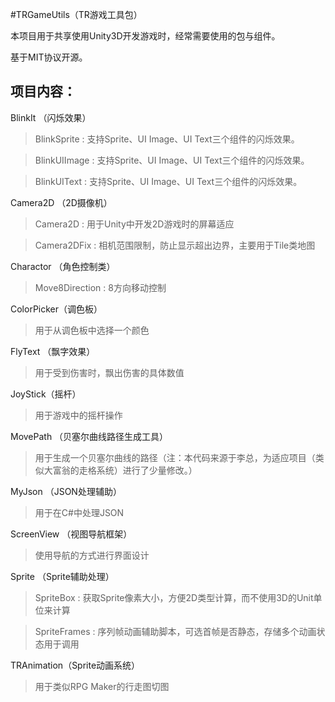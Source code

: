 #TRGameUtils（TR游戏工具包）

本项目用于共享使用Unity3D开发游戏时，经常需要使用的包与组件。

基于MIT协议开源。

## 项目内容：

BlinkIt （闪烁效果）

> BlinkSprite : 支持Sprite、UI Image、UI Text三个组件的闪烁效果。

> BlinkUIImage : 支持Sprite、UI Image、UI Text三个组件的闪烁效果。

> BlinkUIText : 支持Sprite、UI Image、UI Text三个组件的闪烁效果。

Camera2D （2D摄像机）

> Camera2D : 用于Unity中开发2D游戏时的屏幕适应

> Camera2DFix : 相机范围限制，防止显示超出边界，主要用于Tile类地图

Charactor （角色控制类）

> Move8Direction : 8方向移动控制

ColorPicker（调色板）

> 用于从调色板中选择一个颜色

FlyText （飘字效果）

> 用于受到伤害时，飘出伤害的具体数值

JoyStick（摇杆）

> 用于游戏中的摇杆操作

MovePath （贝塞尔曲线路径生成工具）

> 用于生成一个贝塞尔曲线的路径（注：本代码来源于李总，为适应项目（类似大富翁的走格系统）进行了少量修改。）

MyJson （JSON处理辅助）

> 用于在C#中处理JSON

ScreenView （视图导航框架）

> 使用导航的方式进行界面设计

Sprite （Sprite辅助处理）

> SpriteBox : 获取Sprite像素大小，方便2D类型计算，而不使用3D的Unit单位来计算

> SpriteFrames : 序列帧动画辅助脚本，可选首帧是否静态，存储多个动画状态用于调用

TRAnimation（Sprite动画系统）

> 用于类似RPG Maker的行走图切图